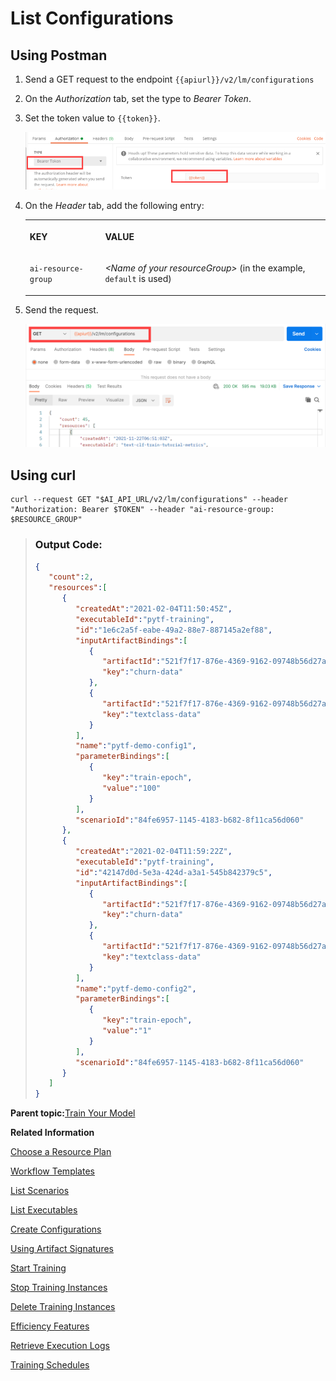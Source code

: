 <!-- loio8074b2a206cb41a2a68ba149a2150ea1 -->

# List Configurations



<a name="loio8074b2a206cb41a2a68ba149a2150ea1__section_a2q_fps_vnb"/>

## Using Postman

1.  Send a GET request to the endpoint `{{apiurl}}/v2/lm/configurations`

2.  On the *Authorization* tab, set the type to *Bearer Token*.

3.  Set the token value to `{{token}}`.

    ![](images/Bearer_Token_d6813f2.png)

4.  On the *Header* tab, add the following entry:


    <table>
    <tr>
    <th valign="top">

    KEY
    
    </th>
    <th valign="top">

    VALUE
    
    </th>
    </tr>
    <tr>
    <td valign="top">
    
    `ai-resource-group` 
    
    </td>
    <td valign="top">
    
    *<Name of your resourceGroup\>* \(in the example, `default` is used\)
    
    </td>
    </tr>
    </table>
    
5.  Send the request.

    ![](images/List_Configurations_with_Postman_86c3ebb.png)




<a name="loio8074b2a206cb41a2a68ba149a2150ea1__section_a2q_fps_ppp"/>

## Using curl

```
curl --request GET "$AI_API_URL/v2/lm/configurations" --header "Authorization: Bearer $TOKEN" --header "ai-resource-group: $RESOURCE_GROUP"
```

> ### Output Code:  
> ```json
> {
>    "count":2,
>    "resources":[
>       {
>          "createdAt":"2021-02-04T11:50:45Z",
>          "executableId":"pytf-training",
>          "id":"1e6c2a5f-eabe-49a2-88e7-887145a2ef88",
>          "inputArtifactBindings":[
>             {
>                "artifactId":"521f7f17-876e-4369-9162-09748b56d27a",
>                "key":"churn-data"
>             },
>             {
>                "artifactId":"521f7f17-876e-4369-9162-09748b56d27a",
>                "key":"textclass-data"
>             }
>          ],
>          "name":"pytf-demo-config1",
>          "parameterBindings":[
>             {
>                "key":"train-epoch",
>                "value":"100"
>             }
>          ],
>          "scenarioId":"84fe6957-1145-4183-b682-8f11ca56d060"
>       },
>       {
>          "createdAt":"2021-02-04T11:59:22Z",
>          "executableId":"pytf-training",
>          "id":"42147d0d-5e3a-424d-a3a1-545b842379c5",
>          "inputArtifactBindings":[
>             {
>                "artifactId":"521f7f17-876e-4369-9162-09748b56d27a",
>                "key":"churn-data"
>             },
>             {
>                "artifactId":"521f7f17-876e-4369-9162-09748b56d27a",
>                "key":"textclass-data"
>             }
>          ],
>          "name":"pytf-demo-config2",
>          "parameterBindings":[
>             {
>                "key":"train-epoch",
>                "value":"1"
>             }
>          ],
>          "scenarioId":"84fe6957-1145-4183-b682-8f11ca56d060"
>       }
>    ]
> }
> ```

**Parent topic:**[Train Your Model](train-your-model-a9ceb06.md "You execute a training workflow to train your AI learning model.")

**Related Information**  


[Choose a Resource Plan](choose-a-resource-plan-57f4f19.md "You can configure SAP AI Core to use different infrastructure resources for different tasks, based on demand. SAP AI Core provides several preconfigured infrastructure bundles called “resource plans” for this purpose.")

[Workflow Templates](workflow-templates-83523ab.md "Here, you can find a minimal workflow example template, which you can adjust to meet the requirements of your workflow.")

[List Scenarios](list-scenarios-deedde5.md "")

[List Executables](list-executables-80895a4.md "")

[Create Configurations](create-configurations-884ae34.md "")

[Using Artifact Signatures](using-artifact-signatures-2f02a1d.md "Artifact signatures in the form of a hash can be added to output artifacts from executions.")

[Start Training](start-training-54b44e4.md "")

[Stop Training Instances](stop-training-instances-3d85344.md "")

[Delete Training Instances](delete-training-instances-612ce17.md "")

[Efficiency Features](efficiency-features-4cb76f7.md "Discover features of the SAP AI Core runtime that improve efficiency and help manage resource consumption.")

[Retrieve Execution Logs](retrieve-execution-logs-fbc55d3.md "accessed in the deployment and execution logs.")

[Training Schedules](training-schedules-2b702f8.md "")

